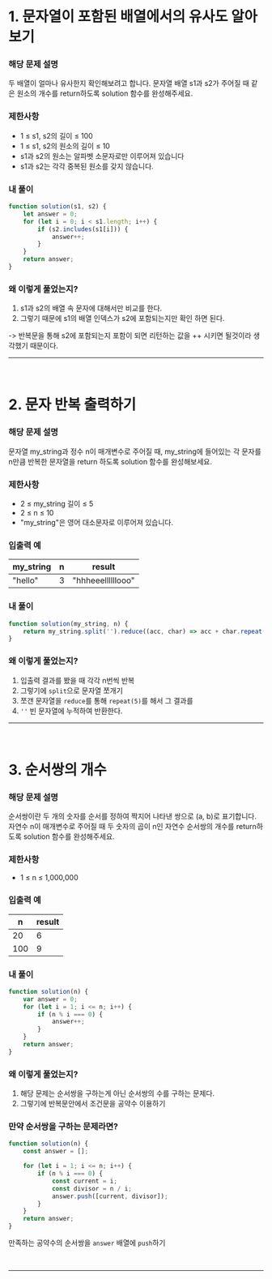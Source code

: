 # 1. 문자열이 포함된 배열에서의 유사도 알아보기

### 해당 문제 설명

두 배열이 얼마나 유사한지 확인해보려고 합니다. 문자열 배열 s1과 s2가 주어질 때 같은 원소의 개수를 return하도록 solution 함수를 완성해주세요.

### 제한사항

- 1 ≤ s1, s2의 길이 ≤ 100
- 1 ≤ s1, s2의 원소의 길이 ≤ 10
- s1과 s2의 원소는 알파벳 소문자로만 이루어져 있습니다
- s1과 s2는 각각 중복된 원소를 갖지 않습니다.

### 내 풀이

```js
function solution(s1, s2) {
	let answer = 0;
	for (let i = 0; i < s1.length; i++) {
		if (s2.includes(s1[i])) {
			answer++;
		}
	}
	return answer;
}
```

### 왜 이렇게 풀었는지?

1. s1과 s2의 배열 속 문자에 대해서만 비교를 한다.
2. 그렇기 때문에 s1의 배열 인덱스가 s2에 포함되는지만 확인 하면 된다.

-> 반복문을 통해 s2에 포함되는지 포함이 되면 리턴하는 값을 ++ 시키면 될것이라 생각했기 때문이다.

---

<br>

# 2. 문자 반복 출력하기

### 해당 문제 설명

문자열 my_string과 정수 n이 매개변수로 주어질 때, my_string에 들어있는 각 문자를 n만큼 반복한 문자열을 return 하도록 solution 함수를 완성해보세요.

### 제한사항

- 2 ≤ my_string 길이 ≤ 5
- 2 ≤ n ≤ 10
- "my_string"은 영어 대소문자로 이루어져 있습니다.

### 입출력 예

| my_string | n   | result            |
| --------- | --- | ----------------- |
| "hello"   | 3   | "hhheeellllllooo" |

### 내 풀이

```js
function solution(my_string, n) {
	return my_string.split('').reduce((acc, char) => acc + char.repeat(n), '');
}
```

### 왜 이렇게 풀었는지?

1. 입출력 결과를 봤을 때 각각 n번씩 반복
2. 그렇기에 `split`으로 문자열 쪼개기
3. 쪼갠 문자열을 `reduce`를 통해 `repeat(5)`를 해서 그 결과를
4. `''` 빈 문자열에 누적하여 반환한다.
   <br>

---

<br>

# 3. 순서쌍의 개수

### 해당 문제 설명

순서쌍이란 두 개의 숫자를 순서를 정하여 짝지어 나타낸 쌍으로 (a, b)로 표기합니다. 자연수 n이 매개변수로 주어질 때 두 숫자의 곱이 n인 자연수 순서쌍의 개수를 return하도록 solution 함수를 완성해주세요.

### 제한사항

- 1 ≤ n ≤ 1,000,000

### 입출력 예

| n   | result |
| --- | ------ |
| 20  | 6      |
| 100 | 9      |

### 내 풀이

```js
function solution(n) {
	var answer = 0;
	for (let i = 1; i <= n; i++) {
		if (n % i === 0) {
			answer++;
		}
	}
	return answer;
}
```

### 왜 이렇게 풀었는지?

1. 해당 문제는 순서쌍을 구하는게 아닌 순서쌍의 수를 구하는 문제다.
2. 그렇기에 반복문안에서 조건문을 공약수 이용하기

### 만약 순서쌍을 구하는 문제라면?

```js
function solution(n) {
	const answer = [];

	for (let i = 1; i <= n; i++) {
		if (n % i === 0) {
			const current = i;
			const divisor = n / i;
			answer.push([current, divisor]);
		}
	}
	return answer;
}
```

만족하는 공약수의 순서쌍을 `answer` 배열에 `push`하기

<br>

---
